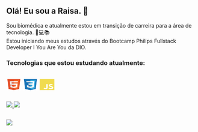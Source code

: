 ## Olá!  Eu sou a Raisa. 👋

 Sou biomédica e atualmente estou em transição de carreira para a área de tecnologia. 🌱💻📚  
 Estou iniciando meus estudos através do Bootcamp Philips Fullstack Developer I You Are You da DIO.

 ### Tecnologias que estou estudando atualmente:
<div style="display: inline_block"><br>
<img align="center" alt="Raisa-HTML" height="30" width="40" src="https://raw.githubusercontent.com/devicons/devicon/master/icons/html5/html5-original.svg">  
<img align="center" alt="Raisa-CSS" height="30" width="40" src="https://raw.githubusercontent.com/devicons/devicon/master/icons/css3/css3-original.svg">       
<img align="center" alt="Raisa-Js" height="30" width="40" src="https://raw.githubusercontent.com/devicons/devicon/master/icons/javascript/javascript-plain.svg"> 
</div>

  ##
  
<div>
  <a href="https://github.com/Raisaferrs">
  <img height="180em" src="https://github-readme-stats.vercel.app/api?username=Raisaferrs&show_icons=true&theme=swift&include_all_commits=true&count_private=true"/>
  <img height="180em" src="https://github-readme-stats.vercel.app/api/top-langs/?username=Raisaferrs&layout=compact&langs_count=16&theme=swift"/>
</div>

  ##
  
  <div>
    <a href="https://www.linkedin.com/in/raisaferrs" "target="_blank"><img src="https://img.shields.io/badge/-LinkedIn-%230077B5?style=for-the-badge&logo=linkedin&logoColor=white" target="_blank"></a> 
    </div>
 
